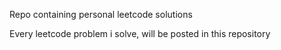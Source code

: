 Repo containing personal leetcode solutions

Every leetcode problem i solve, will be posted in this repository
